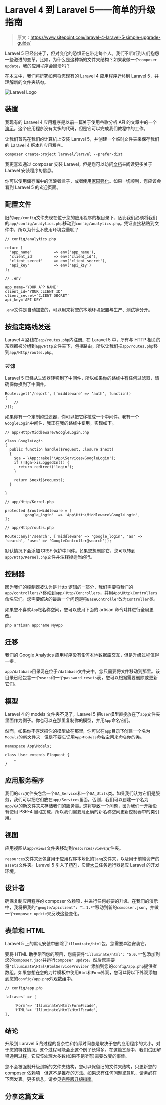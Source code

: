 # Laravel 4 到 Laravel 5——简单的升级指南

> 原文：<https://www.sitepoint.com/laravel-4-laravel-5-simple-upgrade-guide/>

Laravel 5 已经出来了，但对变化的恐惧正在带走每个人。我们不断听到人们抱怨一些激进的变革。比如，为什么是这种新的文件夹结构？如果我做一个`composer update`，我的应用程序会崩溃吗？

在本文中，我们将研究如何将您现有的 Laravel 4 应用程序迁移到 Laravel 5，并理解新的文件夹结构。

![Laravel Logo](img/b24fd9db18c1157e55823b1b5d7e1e96.png)

## 装置

我现有的 Laravel 4 应用程序是以前一篇关于使用谷歌分析 API 的文章中的一个[演示](https://github.com/sitepoint-editors/laravel_google_analytics)。这个应用程序没有太多的代码，但是它可以完成我们教程中的工作。

让我们首先在我们的计算机上安装 Laravel 5，并创建一个临时文件夹来保存我们的 Laravel 4 版本的应用程序。

```
composer create-project laravel/laravel --prefer-dist
```

我更喜欢通过 composer 安装 Laravel，但是您可以访问[文档](http://laravel.com/docs/5.0)来阅读更多关于 Laravel 安装程序的信息。

你可以使用储存库中的流浪者盒子，或者使用[家园强化](https://www.sitepoint.com/quick-tip-get-homestead-vagrant-vm-running/)。如果一切顺利，您应该会看到 Laravel 5 的欢迎页面。

## 配置文件

旧的`app/config`文件夹现在位于您的应用程序的根目录下，因此我们必须将我们的`app/config/analytics.php`移动到`config/analytics.php`。凭证直接粘贴到文件中，所以为什么不使用环境变量呢？

```
// config/analytics.php

return [
  'app_name'          => env('app_name'),
  'client_id'         => env('client_id'),
  'client_secret'     => env('client_secret'),
  'api_key'           => env('api_key')
];
```

```
// .env

app_name='YOUR APP NAME'
client_id='YOUR CLIENT ID'
client_secret='CLIENT SECRET'
api_key='API KEY'
```

`.env`文件是自动加载的，可以用来将您的本地环境配置与生产、测试等分开。

## 按指定路线发送

Laravel 4 路线在`app/routes.php`内注册。在 Laravel 5 中，所有与 HTTP 相关的东西都被分组到`app/Http`文件夹下，包括路由，所以让我们把`app/routes.php`移到`app/Http/routes.php`。

### 过滤

Laravel 5 已经从过滤器转移到了中间件，所以如果你的路线中有任何过滤器，请确保你换到了中间件。

```
Route::get(‘/report’, [‘middleware’ => ‘auth’, function()
{
    //
}]);
```

如果你有一个定制的过滤器，你可以把它移植成一个中间件。我有一个`GoogleLogin`中间件，我正在我的路线中使用，实现如下。

```
// app/Http/Middleware/GoogleLogin.php

class GoogleLogin
{
  public function handle($request, Closure $next)
  {
    $ga = \App::make('\App\Services\GoogleLogin');
    if (!$ga->isLoggedIn()) {
      return redirect('login');
    }

    return $next($request);
  }

}
```

```
// app/Http/Kernel.php

protected $routeMiddleware = [
        'google_login'  => 'App\Http\Middleware\GoogleLogin',
];
```

```
// app/Http/routes.php

Route::any('/search', ['middleware' => 'google_login', 'as' => 'search', 'uses' => 'GoogleController@search']);
```

默认情况下会添加 CRSF 保护中间件。如果您想删除它，您可以转到`app/Http/Kernel.php`文件并注释掉适当的行。

## 控制器

因为我们的控制器被认为是 Http 逻辑的一部分，我们需要将我们的`app/controllers/*`移动到`app/Http/Controllers`，并用`App\Http\Controllers`命名它们。您需要解决的最后一个问题是将`BaseController`改为`Controller`类。

如果您不喜欢`App`根名称空间，您可以使用下面的 artisan 命令对其进行全局更改。

```
php artisan app:name MyApp
```

## 迁移

我们的 Google Analytics 应用程序没有任何本地数据库交互，但是升级过程值得一提。

`app/database`目录现在位于`/database`文件夹中，您只需要将文件移动到那里。该目录已经包含一个`users`和一个`password_resets`表，您可以根据需要删除或更新它们。

## 模型

Laravel 4 的 models 文件夹不见了，Laravel 5 把`User`模型直接放在了`app`文件夹里面作为例子。你也可以在那里复制你的模型，并用`App`命名它们。

然而，如果你不喜欢把你的模型放在那里，你可以在`app`目录下创建一个名为`Models`的新文件夹，但是不要忘记用`App\Models`命名空间来命名你的类。

```
namespace App\Models;

class User extends Eloquent {
	…
}
```

## 应用服务程序

我们的`src`文件夹包含一个`GA_Service`和一个`GA_Utils`类。如果我们认为它们是服务，我们可以把它们放在`app/Services`里面。否则，我们可以创建一个名为`app/GA`的新文件夹来存储我们的服务类。这将导致一个问题，因为我们一开始没有使用 PSR-4 自动加载，所以我们需要用正确的新名称空间更新控制器中的类引用。

## 视图

应用视图从`app/views`文件夹移动到`resources/views`文件夹。

`resources`文件夹还包含用于应用程序本地化的`lang`文件夹，以及用于前端资产的`assets`文件夹。Laravel 5 引入了[药剂](http://laravel.com/docs/5.0/elixir)，它使[大口](http://gulpjs.com/)任务运行器适应 Laravel 的开发环境。

## 设计者

确保复制应用程序的 composer 依赖项，并进行任何必要的升级。在我们的演示中，我将把我的`"google/apiclient": "1.1.*"`移动到新的`composer.json`，并做一个`composer update`来反映这些变化。

## 表单和 HTML

Laravel 5 上的默认安装中删除了`illuminate/html`包，您需要单独安装它。

要将 HTML 助手带回您的项目，您需要将`"illuminate/html": "5.0.*"`包添加到您的`composer.json`并运行`composer update`，然后您需要将`'Illuminate\Html\HtmlServiceProvider'`添加到您的`config/app.php`提供者数组。如果您想在您的刀片模板中使用`Html`和`Form`外观，您可以将以下外观添加到您的`config/app.php`外观数组中。

```
// config/app.php

'aliases' => [

	'Form'=> 'Illuminate\Html\FormFacade', 
	'HTML'=> 'Illuminate\Html\HtmlFacade',
],
```

## 结论

升级到 Laravel 5 的过程的复杂性和持续时间总是取决于您的应用程序的大小，对于您的特殊情况，这个过程可能会比这个例子长得多。在这篇文章中，我们试图解释通用过程，它应该处理大多数(如果不是所有)需要改变的事情。

您不会被强制升级到新的文件夹结构，您可以保留旧的文件夹结构，只更新您的 composer 依赖项，但这不是推荐的方法。如果您有任何问题或意见，请务必在下面发表。更多信息，请参见[完整版升级指南](http://laravel.com/docs/master/upgrade)。

## 分享这篇文章